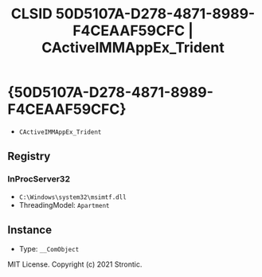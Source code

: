﻿---
title: "CLSID 50D5107A-D278-4871-8989-F4CEAAF59CFC | CActiveIMMAppEx_Trident"
excerpt: What is COM-Object CLSID 50D5107A-D278-4871-8989-F4CEAAF59CFC?
---

# {50D5107A-D278-4871-8989-F4CEAAF59CFC}

* `CActiveIMMAppEx_Trident`

## Registry


### InProcServer32

* `C:\Windows\system32\msimtf.dll`
* ThreadingModel: `Apartment`

## Instance

* Type: `__ComObject`

MIT License. Copyright (c) 2021 Strontic.


